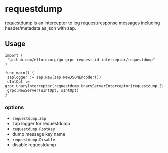 # requestdump

requestdump is an interceptor to log request/response messages including header/metadata as json with zap.

## Usage

```golang
import (
 "github.com/eltorocorp/go-grpc-request-id-interceptor/requestdump"
)

func main() {
 zaplogger := zap.New(zap.NewJSONEncoder())
 uIntOpt := grpc.UnaryInterceptor(requestdump.UnaryServerInterceptor(requestdump.Zap(zaplogger)))
 grpc.NewServer(uIntOpt, sIntOpt)
}
```

### options

- `requestdump.Zap`
- zap logger for requestdump
- `requestdump.RootKey`
- dump message key name
- `requestdump.Disable`
- disable requestdump
